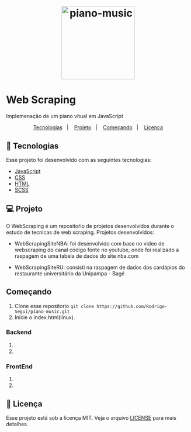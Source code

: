 <h1 align="center">
    <img alt="piano-music" title="#delicinha" src="/piano-img-music.png" width="200px" />
</h1>

# Web Scraping
Implemenação de um piano vitual em JavaScript

<p align="center">
  <a href="#rocket-tecnologias">Tecnologias</a>&nbsp;&nbsp;&nbsp;|&nbsp;&nbsp;&nbsp;
  <a href="#💻-projeto">Projeto</a>&nbsp;&nbsp;&nbsp;|&nbsp;&nbsp;&nbsp;
  <a href="#começando">Começando</a>&nbsp;&nbsp;&nbsp;|&nbsp;&nbsp;&nbsp;
  <a href="#memo-licença">Licença</a>
</p>

## :rocket: Tecnologias

Esse projeto foi desenvolvido com as seguintes tecnologias:

- [JavaScript](https://developer.mozilla.org/pt-BR/docs/Web/JavaScript)
- [CSS](https://developer.mozilla.org/pt-BR/docs/Web/CSS)
- [HTML](https://developer.mozilla.org/pt-BR/docs/Web/HTML)
- [SCSS](https://sass-lang.com/)

## 💻 Projeto

O WebScraping é um repositoŕio de projetos desenvolvidos durante o estudo de tecnicas de web scraping. 
Projetos desenvolvidos:

- WebScrapingSiteNBA: foi desenvolvido com base no video de webscraping do canal código fonte no youtube, onde foi realizado a raspagem de uma tabela de dados do site nba.com

- WebScrapingSiteRU: consisti na raspagem de dados dos cardápios do restaurante universitário da Unipampa - Bagé


## Começando

 1. Clone esse repositorio ```git clone https://github.com/Rodrigo-Segui/piano-music.git```
 2. Inicie o index.html(linux).
 
### Backend
 
 1. 
 2. 
 
### FrontEnd
 

 1. 
 2. 
 
 
 
 ## :memo: Licença

Esse projeto está sob a licença MIT. Veja o arquivo [LICENSE](LICENSE.md) para mais detalhes.
